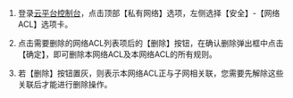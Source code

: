 1. 登录[云平台控制台](http://console.tce.fsphere.cn/)，点击顶部【私有网络】选项，左侧选择【安全】-【网络ACL】选项卡。

2. 点击需要删除的网络ACL列表项后的【删除】按钮，在确认删除弹出框中点击【确定】，即可删除本网络ACL及本网络ACL的所有规则。

3. 若【删除】按钮置灰，则表示本网络ACL正与子网相关联，您需要先解除这些关联后才能进行删除操作。